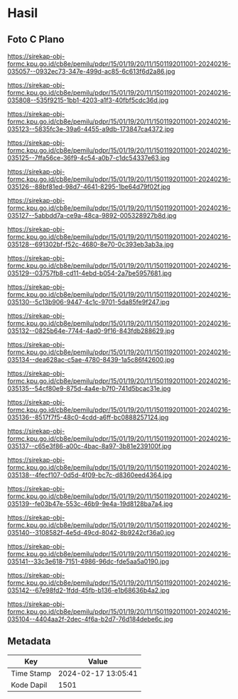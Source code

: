 # Hasil

## Foto C Plano

https://sirekap-obj-formc.kpu.go.id/cb8e/pemilu/pdpr/15/01/19/20/11/1501192011001-20240216-035057--0932ec73-347e-499d-ac85-6c613f6d2a86.jpg

https://sirekap-obj-formc.kpu.go.id/cb8e/pemilu/pdpr/15/01/19/20/11/1501192011001-20240216-035808--535f9215-1bb1-4203-a1f3-40fbf5cdc36d.jpg

https://sirekap-obj-formc.kpu.go.id/cb8e/pemilu/pdpr/15/01/19/20/11/1501192011001-20240216-035123--5835fc3e-39a6-4455-a9db-173847ca4372.jpg

https://sirekap-obj-formc.kpu.go.id/cb8e/pemilu/pdpr/15/01/19/20/11/1501192011001-20240216-035125--7ffa56ce-36f9-4c54-a0b7-c1dc54337e63.jpg

https://sirekap-obj-formc.kpu.go.id/cb8e/pemilu/pdpr/15/01/19/20/11/1501192011001-20240216-035126--88bf81ed-98d7-4641-8295-1be64d79f02f.jpg

https://sirekap-obj-formc.kpu.go.id/cb8e/pemilu/pdpr/15/01/19/20/11/1501192011001-20240216-035127--5abbdd7a-ce9a-48ca-9892-005328927b8d.jpg

https://sirekap-obj-formc.kpu.go.id/cb8e/pemilu/pdpr/15/01/19/20/11/1501192011001-20240216-035128--691302bf-f52c-4680-8e70-0c393eb3ab3a.jpg

https://sirekap-obj-formc.kpu.go.id/cb8e/pemilu/pdpr/15/01/19/20/11/1501192011001-20240216-035129--03757fb8-cd11-4ebd-b054-2a7be5957681.jpg

https://sirekap-obj-formc.kpu.go.id/cb8e/pemilu/pdpr/15/01/19/20/11/1501192011001-20240216-035130--5c13b906-9447-4c1c-9701-5da85fe9f247.jpg

https://sirekap-obj-formc.kpu.go.id/cb8e/pemilu/pdpr/15/01/19/20/11/1501192011001-20240216-035132--0825b64e-7744-4ad0-9f16-843fdb288629.jpg

https://sirekap-obj-formc.kpu.go.id/cb8e/pemilu/pdpr/15/01/19/20/11/1501192011001-20240216-035134--dea628ac-c5ae-4780-8439-1a5c86f42600.jpg

https://sirekap-obj-formc.kpu.go.id/cb8e/pemilu/pdpr/15/01/19/20/11/1501192011001-20240216-035135--54cf80e9-875d-4a4e-b7f0-741d5bcac31e.jpg

https://sirekap-obj-formc.kpu.go.id/cb8e/pemilu/pdpr/15/01/19/20/11/1501192011001-20240216-035136--8517f7f5-48c0-4cdd-a6ff-bc0888257124.jpg

https://sirekap-obj-formc.kpu.go.id/cb8e/pemilu/pdpr/15/01/19/20/11/1501192011001-20240216-035137--c65e3f86-a00c-4bac-8a97-3b81e239100f.jpg

https://sirekap-obj-formc.kpu.go.id/cb8e/pemilu/pdpr/15/01/19/20/11/1501192011001-20240216-035138--4fecf107-0d5d-4f09-bc7c-d8360eed4364.jpg

https://sirekap-obj-formc.kpu.go.id/cb8e/pemilu/pdpr/15/01/19/20/11/1501192011001-20240216-035139--fe03b47e-553c-46b9-9e4a-19d8128ba7a4.jpg

https://sirekap-obj-formc.kpu.go.id/cb8e/pemilu/pdpr/15/01/19/20/11/1501192011001-20240216-035140--3108582f-4e5d-49cd-8042-8b9242cf36a0.jpg

https://sirekap-obj-formc.kpu.go.id/cb8e/pemilu/pdpr/15/01/19/20/11/1501192011001-20240216-035141--33c3e618-7151-4986-96dc-fde5aa5a0190.jpg

https://sirekap-obj-formc.kpu.go.id/cb8e/pemilu/pdpr/15/01/19/20/11/1501192011001-20240216-035142--67e98fd2-1fdd-45fb-b136-e1b68636b4a2.jpg

https://sirekap-obj-formc.kpu.go.id/cb8e/pemilu/pdpr/15/01/19/20/11/1501192011001-20240216-035104--4404aa2f-2dec-4f6a-b2d7-76d184debe6c.jpg


## Metadata

| Key        | Value               |
| ---------- | ------------------- |
| Time Stamp | 2024-02-17 13:05:41 |
| Kode Dapil | 1501                |



